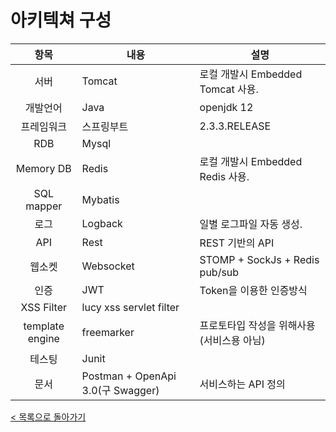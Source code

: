 # 아키텍쳐 구성
| 항목 | 내용 | 설명 |
|:---:|---|---|
| 서버 | Tomcat | 로컬 개발시 Embedded Tomcat 사용. |
| 개발언어 | Java | openjdk 12 |
| 프레임워크 | 스프링부트 | 2.3.3.RELEASE |
| RDB | Mysql | |
| Memory DB | Redis | 로컬 개발시 Embedded Redis 사용. |
| SQL mapper | Mybatis | |
| 로그 | Logback | 일별 로그파일 자동 생성.|
| API | Rest | REST 기반의 API |
| 웹소켓 | Websocket | STOMP + SockJs + Redis pub/sub |
| 인증 | JWT | Token을 이용한 인증방식 |
| XSS Filter | lucy xss servlet filter | |
| template engine | freemarker | 프로토타입 작성을 위해사용(서비스용 아님) |
| 테스팅 | Junit | |
| 문서 | Postman + OpenApi 3.0(구 Swagger) | 서비스하는 API 정의|


[< 목록으로 돌아가기](manual.md)